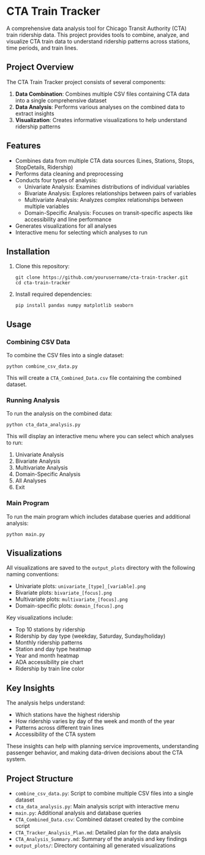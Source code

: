 # CTA Train Tracker

A comprehensive data analysis tool for Chicago Transit Authority (CTA) train ridership data. This project provides tools to combine, analyze, and visualize CTA train data to understand ridership patterns across stations, time periods, and train lines.

## Project Overview

The CTA Train Tracker project consists of several components:

1. **Data Combination**: Combines multiple CSV files containing CTA data into a single comprehensive dataset
2. **Data Analysis**: Performs various analyses on the combined data to extract insights
3. **Visualization**: Creates informative visualizations to help understand ridership patterns

## Features

- Combines data from multiple CTA data sources (Lines, Stations, Stops, StopDetails, Ridership)
- Performs data cleaning and preprocessing
- Conducts four types of analysis:
  - Univariate Analysis: Examines distributions of individual variables
  - Bivariate Analysis: Explores relationships between pairs of variables
  - Multivariate Analysis: Analyzes complex relationships between multiple variables
  - Domain-Specific Analysis: Focuses on transit-specific aspects like accessibility and line performance
- Generates visualizations for all analyses
- Interactive menu for selecting which analyses to run

## Installation

1. Clone this repository:
   ```
   git clone https://github.com/yourusername/cta-train-tracker.git
   cd cta-train-tracker
   ```

2. Install required dependencies:
   ```
   pip install pandas numpy matplotlib seaborn
   ```

## Usage

### Combining CSV Data

To combine the CSV files into a single dataset:

```
python combine_csv_data.py
```

This will create a `CTA_Combined_Data.csv` file containing the combined dataset.

### Running Analysis

To run the analysis on the combined data:

```
python cta_data_analysis.py
```

This will display an interactive menu where you can select which analyses to run:
1. Univariate Analysis
2. Bivariate Analysis
3. Multivariate Analysis
4. Domain-Specific Analysis
5. All Analyses
0. Exit

### Main Program

To run the main program which includes database queries and additional analysis:

```
python main.py
```

## Visualizations

All visualizations are saved to the `output_plots` directory with the following naming conventions:

- Univariate plots: `univariate_[type]_[variable].png`
- Bivariate plots: `bivariate_[focus].png`
- Multivariate plots: `multivariate_[focus].png`
- Domain-specific plots: `domain_[focus].png`

Key visualizations include:
- Top 10 stations by ridership
- Ridership by day type (weekday, Saturday, Sunday/holiday)
- Monthly ridership patterns
- Station and day type heatmap
- Year and month heatmap
- ADA accessibility pie chart
- Ridership by train line color

## Key Insights

The analysis helps understand:
- Which stations have the highest ridership
- How ridership varies by day of the week and month of the year
- Patterns across different train lines
- Accessibility of the CTA system

These insights can help with planning service improvements, understanding passenger behavior, and making data-driven decisions about the CTA system.

## Project Structure

- `combine_csv_data.py`: Script to combine multiple CSV files into a single dataset
- `cta_data_analysis.py`: Main analysis script with interactive menu
- `main.py`: Additional analysis and database queries
- `CTA_Combined_Data.csv`: Combined dataset created by the combine script
- `CTA_Tracker_Analysis_Plan.md`: Detailed plan for the data analysis
- `CTA_Analysis_Summary.md`: Summary of the analysis and key findings
- `output_plots/`: Directory containing all generated visualizations